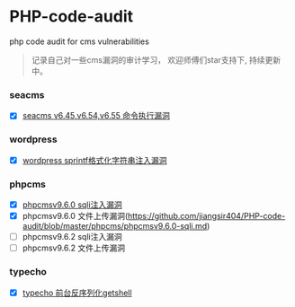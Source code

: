 # PHP-code-audit
php code audit for cms vulnerabilities

> 记录自己对一些cms漏洞的审计学习， 欢迎师傅们star支持下, 持续更新中。


### seacms
- [x] [seacms v6.45,v6.54,v6.55 命令执行漏洞](https://github.com/jiangsir404/PHP-code-audit/blob/master/seacms/seacms%20%E5%A4%9A%E4%B8%AA%E7%89%88%E6%9C%AC%E7%9A%84%E4%BB%A3%E7%A0%81%E6%89%A7%E8%A1%8C%E6%BC%8F%E6%B4%9E%E6%80%BB%E7%BB%93(search.php).md)

### wordpress
- [x] [wordpress sprintf格式化字符串注入漏洞](https://github.com/jiangsir404/PHP-code-audit/blob/master/wordpress/wordpress%204.7.5%20sqli%E6%B3%A8%E5%85%A5%E5%88%86%E6%9E%90.md)

### phpcms

- [x] [phpcmsv9.6.0 sqli注入漏洞](https://github.com/jiangsir404/PHP-code-audit/blob/master/phpcms/phpcmsv9.6.0-sqli.md)
- [x] phpcmsv9.6.0 文件上传漏洞(https://github.com/jiangsir404/PHP-code-audit/blob/master/phpcms/phpcmsv9.6.0-sqli.md)
- [ ] phpcmsv9.6.2 sqli注入漏洞
- [ ] phpcmsv9.6.2 文件上传漏洞

### typecho 
- [x] [typecho 前台反序列化getshell](https://github.com/jiangsir404/PHP-code-audit/blob/master/typecho/%E6%96%B0%E6%89%8B%E5%88%86%E6%9E%90typecho%20%E5%8F%8D%E5%BA%8F%E5%88%97%E5%8C%96%E6%BC%8F%E6%B4%9E.md)